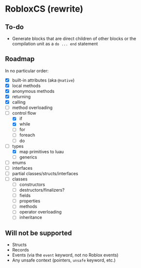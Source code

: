 # RobloxCS (rewrite)

## To-do
- Generate blocks that are direct children of other blocks or the compilation unit as a `do ... end` statement

## Roadmap

In no particular order:
- [x] built-in attributes (aka `@native`)
- [x] local methods
- [x] anonymous methods 
- [x] returning
- [x] calling
- [ ] method overloading
- [ ] control flow
	- [x] if
	- [x] while
	- [ ] for
	- [ ] foreach
	- [ ] do
- [ ] types
	- [x] map primitives to luau
	- [ ] generics
- [ ] enums
- [ ] interfaces
- [ ] partial classes/structs/interfaces
- [ ] classes
	- [ ] constructors
	- [ ] destructors/finalizers?
	- [ ] fields
	- [ ] properties
	- [ ] methods
	- [ ] operator overloading
	- [ ] inheritance

## Will not be supported
- Structs
- Records
- Events (via the `event` keyword, not no Roblox events)
- Any unsafe context (pointers, `unsafe` keyword, etc.)